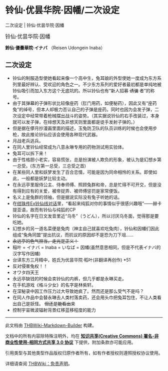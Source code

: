 # 铃仙·优昙华院·因幡/二次设定

<!-- source html: G:\repos\THBWiki-Markdown-Builder\THBWikiMarkdown\Temp\main\6\63\ns0%3A%E9%93%83%E4%BB%99%C2%B7%E4%BC%98%E6%98%99%E5%8D%8E%E9%99%A2%C2%B7%E5%9B%A0%E5%B9%A1%2F%E4%BA%8C%E6%AC%A1%E8%AE%BE%E5%AE%9A.html -->

二次设定 | 铃仙·优昙华院·因幡

  
  

<big>铃仙·优昙华院·因幡</big>  

 **鈴仙·優曇華院·イナバ** （Reisen Udongein Inaba）
  

## 二次设定
- 铃仙的制服造型使她看起来像一个高中生，兔耳娘的外型使她一度成为东方系列里最好辨认、受欢迎的角色之一。不少东方系列的爱好者最初都是单纯地被铃仙吸引而加入东方这个无底坑的。所以铃仙也有“新人招募 ~~诱骗~~ 者”的称号。
- 由于其弹幕的子弹形状比较像座药（肛门用药，如便秘药），因此又有“座药兔”的绰号，但本人却极力否认自己的子弹是座药。同时也因为会发子弹，二次设定中经常带着枪械摆出战斗的姿势。（其实据说铃仙的右手改装过，本身就可以发子弹，在绯想天及非想天则里面都是徒手发射子弹的。）
- 但是据在儚月抄漫画里面的描述，玉兔防卫队的队员训练的时候也会使用步枪，故此推论铃仙应该会使用各种现代武器。
- 月战老兵逃兵。
- 在同人里铃仙经常成为八意永琳专用的药物测试用实验体。
- 兔耳可以拆下来！
- 由于性格胆小老实，容易慌张，总是扮演被人欺负的形象，被认为是幻想乡第一总受。(东方第一总受，三总受之首)
- 在某些同人里和妖梦发生了百合恋情，可能是因为同命相怜的关系。即使如此，一般都是妖梦比较主动。
- 在永远亭里服侍公主、侍奉师傅、照顾兔群和帝，总是忙得不可开交，但是没有得到应有的关爱，被帝捉弄、被师傅惩罚是家常便饭。
- 名义上是兔群的领袖，但是据说实际没有兔子听她的话。
- 在[绀珠传Ex铃仙线对话](./游戏对话-东方绀珠传-铃仙·优昙华院·因幡_ExStory.md)里，“看起来纯狐对你的事情似乎很感兴趣哦”——赫卡提亚语，故而有铃仙与纯狐的CP
- 铃仙的名字在日文发音里近“乌冬”（うどん），所以讨厌乌冬面，觉得那是要吃她。
- 幻想乡的另一道名菜便是兔肉（神主自己就喜欢吃兔肉），铃仙和因幡们因此组成“兔角同盟”提出抗议，而抗议的原因却不是恐为刀下俎……
-  ~~永远亭的色气担当，走光是正义！~~ 
- 稲叶 = イナバ = Inaba = いなば = 因幡(虽然意思相同，但是不代表イナバ的汉字写作因幡)
- 台译东方三月精中，姓氏为优昙华院·稻叶(非翻译再创作) *51
- 反对侵害兔权！！
- オワタ四天王
- 永远亭缺钱的时候会卖铃仙的内裤，但几乎都是永琳买走。
- 在手机游戏《格斗少女》的名字是林紫轩。
- 在深秘录中因工作压力过大导致她疯了。然而还是那么受气不是吗？
- 在同人作品中会替永琳去人类村落卖药，还会用头巾把兔耳包住，不让人类看出自己是妖怪。 ~~但还是能看出来~~ 
- 控制宇宙微波辐射背景红移蓝移程度的能力





---

此文档由 [THBWiki-Markdown-Builder](https://github.com/Delsin-Yu/THBWiki-Markdown-Builder) 构建。

文档中的所有内容除特殊注明外，均在 [**知识共享(Creative Commons) 署名-非商业性使用-相同方式共享 3.0 协议**](https://creativecommons.org/licenses/by-sa/3.0/deed.zh-hans) 下提供，附加条款亦可能应用。

引用类型与其他类型作品版权归原作者所有，如有作者授权则遵照授权协议使用。

详细请查阅 [THBWiki：免责声明](https://thbwiki.cc/THBWiki:%E5%85%8D%E8%B4%A3%E5%A3%B0%E6%98%8E)。

